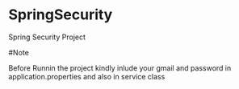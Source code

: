 # SpringSecurity

Spring Security Project

#Note

Before Runnin the project kindly inlude your gmail and password in application.properties and also in service class
